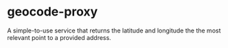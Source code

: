 # geocode-proxy
A simple-to-use service that returns the latitude and longitude the  the most relevant point to a provided address.
